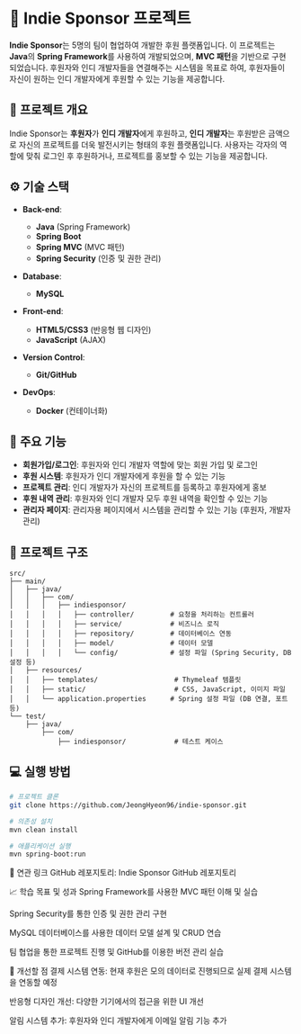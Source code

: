 # 🌟 **Indie Sponsor 프로젝트**

**Indie Sponsor**는 5명의 팀이 협업하여 개발한 후원 플랫폼입니다. 이 프로젝트는 **Java**의 **Spring Framework**를 사용하여 개발되었으며, **MVC 패턴**을 기반으로 구현되었습니다. 후원자와 인디 개발자들을 연결해주는 시스템을 목표로 하여, 후원자들이 자신이 원하는 인디 개발자에게 후원할 수 있는 기능을 제공합니다.

## 🚀 **프로젝트 개요**

Indie Sponsor는 **후원자**가 **인디 개발자**에게 후원하고, **인디 개발자**는 후원받은 금액으로 자신의 프로젝트를 더욱 발전시키는 형태의 후원 플랫폼입니다. 사용자는 각자의 역할에 맞춰 로그인 후 후원하거나, 프로젝트를 홍보할 수 있는 기능을 제공합니다.


## ⚙️ **기술 스택**

- **Back-end**: 
  - **Java** (Spring Framework)
  - **Spring Boot**
  - **Spring MVC** (MVC 패턴)
  - **Spring Security** (인증 및 권한 관리)

- **Database**: 
  - **MySQL**

- **Front-end**:
  - **HTML5/CSS3** (반응형 웹 디자인)
  - **JavaScript** (AJAX)

- **Version Control**: 
  - **Git/GitHub**

- **DevOps**:
  - **Docker** (컨테이너화)

## 🚀 **주요 기능**

- **회원가입/로그인**: 후원자와 인디 개발자 역할에 맞는 회원 가입 및 로그인
- **후원 시스템**: 후원자가 인디 개발자에게 후원을 할 수 있는 기능
- **프로젝트 관리**: 인디 개발자가 자신의 프로젝트를 등록하고 후원자에게 홍보
- **후원 내역 관리**: 후원자와 인디 개발자 모두 후원 내역을 확인할 수 있는 기능
- **관리자 페이지**: 관리자용 페이지에서 시스템을 관리할 수 있는 기능 (후원자, 개발자 관리)


## 📂 프로젝트 구조

```plaintext
src/
├── main/
│   ├── java/
│   │   ├── com/
│   │   │   ├── indiesponsor/
│   │   │   │   ├── controller/         # 요청을 처리하는 컨트롤러
│   │   │   │   ├── service/            # 비즈니스 로직
│   │   │   │   ├── repository/         # 데이터베이스 연동
│   │   │   │   ├── model/              # 데이터 모델
│   │   │   │   └── config/             # 설정 파일 (Spring Security, DB 설정 등)
│   ├── resources/
│   │   ├── templates/                   # Thymeleaf 템플릿
│   │   ├── static/                      # CSS, JavaScript, 이미지 파일
│   │   └── application.properties      # Spring 설정 파일 (DB 연결, 포트 등)
└── test/
    ├── java/
        ├── com/
            ├── indiesponsor/            # 테스트 케이스
```


## 💻 **실행 방법**

```bash
# 프로젝트 클론
git clone https://github.com/JeongHyeon96/indie-sponsor.git

# 의존성 설치
mvn clean install

# 애플리케이션 실행
mvn spring-boot:run
```
🔗 연관 링크
GitHub 레포지토리: Indie Sponsor GitHub 레포지토리

📈 학습 목표 및 성과
Spring Framework를 사용한 MVC 패턴 이해 및 실습

Spring Security를 통한 인증 및 권한 관리 구현

MySQL 데이터베이스를 사용한 데이터 모델 설계 및 CRUD 연습

팀 협업을 통한 프로젝트 진행 및 GitHub를 이용한 버전 관리 실습

📝 개선할 점
결제 시스템 연동: 현재 후원은 모의 데이터로 진행되므로 실제 결제 시스템을 연동할 예정

반응형 디자인 개선: 다양한 기기에서의 접근을 위한 UI 개선

알림 시스템 추가: 후원자와 인디 개발자에게 이메일 알림 기능 추가
